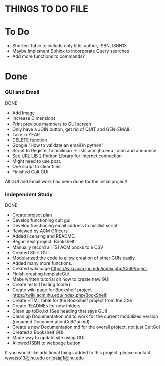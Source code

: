 # THINGS TO DO FILE #

# To Do #
* Shorten Table to include only title, author, ISBN, ISBN13
* Maybe Implement Sphinx to incorporate Query searches
* Add more functions to commands?


# Done #

### GUI and Email ###
DONE:
 * Add Image 
 * Increase Dimensions
 * Print previous members to GUI screen
 * Only have a JOIN button, get rid of QUIT and GEN-EMAIL
 * Take in YEAR
 * DELETE function
 * Google "How to validate an email in python"
 * Script to Register to mailman -> lists.acm.jhu.edu ; acm and announce
 * See URL LIB 2 Python Library for internet connection
 * Might need to use post.
 * One script to clear files.
 * Finished Cult GUI.

All GUI and Email work has been done for the initial project!

### Independent Study ###
DONE:
* Create project plan
* Develop functioning cult gui
* Develop functioning email address to maillist script
* Reviewed by ACM Officers
* Added licensing and README.
* Began next project, Bookshelf
* Manually record all 151 ACM books to a CSV
* Created Shirt GUI.
* Modularized the code to allow creation of other GUIs easily.
* Added many more functions.
* Created wiki page https://wiki.acm.jhu.edu/index.php/CultProject.
* Finish creating templateGui
* Make written tutorial on how to create new GUI
* Create tests (Testing folder)
* Create wiki page for Bookshelf project https://wiki.acm.jhu.edu/index.php/BookShelf.
* Create HTML table for the Bookshelf project from the CSV
* Create READMEs for new folders
* Clean up toDo.txt (See heading that says GUI)
* Clean up Documentation.md to work for the current modulized version (renamed DocumentationCultGui.md)
* Create a new Documentation.md for the overall project, not just CultGui
* Created a Bookshelf GUI
* Made way to update site using GUI
* Allowed ISBN to webpage button


If you would like additional things added to this project, please contact wwatso13@jhu.edu or jbajaj1@jhu.edu
